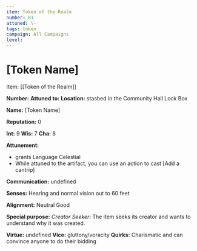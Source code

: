```yaml
---
item: Token of the Realm
number: 81
attuned: \-
tags: token
campaign: All Campaigns
level:
---
```

# [Token Name]



Item: [[Token of the Realm]]

**Number:** 
**Attuned to:**
**Location:** stashed in the Community Hall Lock Box 

**Name:** [Token Name]

**Reputation:** 0

**Int:** 9
**Wis:** 7
**Cha:** 8

**Attunement:**
* grants Language Celestial
* While attuned to the artifact, you can use an action to cast [Add a cantrip]

**Communication:** undefined

**Senses:** Hearing and normal vision out to 60 feet

**Alignment:** Neutral Good

**Special purpose:** _Creator Seeker:_ The item seeks its creator and wants to understand why it was created.

**Virtue:** undefined
**Vice:** gluttony/voracity
**Quirks:** Charismatic and can convince anyone to do their bidding